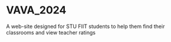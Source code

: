 # VAVA_2024
A web-site designed for STU FIIT students to help them find their classrooms and view teacher ratings
